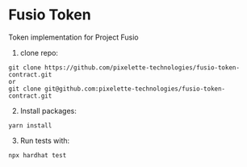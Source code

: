 # Fusio Token

Token implementation for Project Fusio

1. clone repo:
```
git clone https://github.com/pixelette-technologies/fusio-token-contract.git
or
git clone git@github.com:pixelette-technologies/fusio-token-contract.git
```
2. Install packages:
```
yarn install
```
3. Run tests with:
```
npx hardhat test
```

